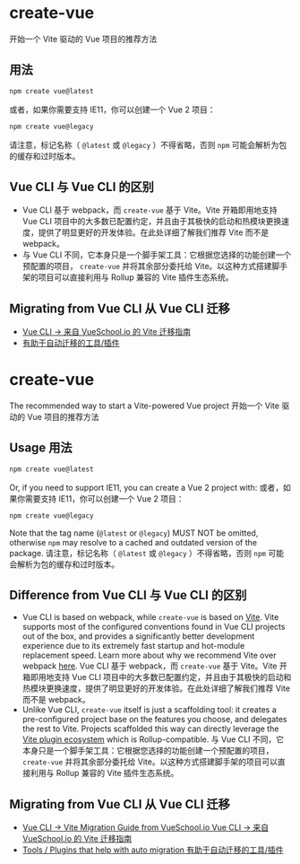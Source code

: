 # create-vue

开始一个 Vite 驱动的 Vue 项目的推荐方法

## 用法

```sh
npm create vue@latest
```

或者，如果你需要支持 IE11，你可以创建一个 Vue 2 项目：

```sh
npm create vue@legacy
```

请注意，标记名称（ `@latest` 或 `@legacy` ）不得省略，否则 `npm` 可能会解析为包的缓存和过时版本。

## Vue CLI 与 Vue CLI 的区别

- Vue CLI 基于 webpack，而 `create-vue` 基于 Vite。Vite 开箱即用地支持 Vue CLI 项目中的大多数已配置约定，并且由于其极快的启动和热模块更换速度，提供了明显更好的开发体验。在此处详细了解我们推荐 Vite 而不是 webpack。
- 与 Vue CLI 不同，它本身只是一个脚手架工具：它根据您选择的功能创建一个预配置的项目， `create-vue` 并将其余部分委托给 Vite。以这种方式搭建脚手架的项目可以直接利用与 Rollup 兼容的 Vite 插件生态系统。

## Migrating from Vue CLI 从 Vue CLI 迁移

- [Vue CLI -> 来自 VueSchool.io 的 Vite 迁移指南](https://vueschool.io/articles/vuejs-tutorials/how-to-migrate-from-vue-cli-to-vite/)
- [有助于自动迁移的工具/插件](https://github.com/vitejs/awesome-vite#vue-cli)

# create-vue

The recommended way to start a Vite-powered Vue project
开始一个 Vite 驱动的 Vue 项目的推荐方法

## Usage 用法

```sh
npm create vue@latest
```

Or, if you need to support IE11, you can create a Vue 2 project with:
或者，如果你需要支持 IE11，你可以创建一个 Vue 2 项目：

```sh
npm create vue@legacy
```

Note that the tag name (`@latest` or `@legacy`) MUST NOT be omitted, otherwise `npm` may resolve to a cached and outdated version of the package.
请注意，标记名称（ `@latest` 或 `@legacy` ）不得省略，否则 `npm` 可能会解析为包的缓存和过时版本。

## Difference from Vue CLI 与 Vue CLI 的区别

- Vue CLI is based on webpack, while `create-vue` is based on [Vite](https://vitejs.dev/). Vite supports most of the configured conventions found in Vue CLI projects out of the box, and provides a significantly better development experience due to its extremely fast startup and hot-module replacement speed. Learn more about why we recommend Vite over webpack [here](https://vitejs.dev/guide/why.html).
  Vue CLI 基于 webpack，而 `create-vue` 基于 Vite。Vite 开箱即用地支持 Vue CLI 项目中的大多数已配置约定，并且由于其极快的启动和热模块更换速度，提供了明显更好的开发体验。在此处详细了解我们推荐 Vite 而不是 webpack。
- Unlike Vue CLI, `create-vue` itself is just a scaffolding tool: it creates a pre-configured project base on the features you choose, and delegates the rest to Vite. Projects scaffolded this way can directly leverage the [Vite plugin ecosystem](https://vitejs.dev/plugins/) which is Rollup-compatible.
  与 Vue CLI 不同，它本身只是一个脚手架工具：它根据您选择的功能创建一个预配置的项目， `create-vue` 并将其余部分委托给 Vite。以这种方式搭建脚手架的项目可以直接利用与 Rollup 兼容的 Vite 插件生态系统。

## Migrating from Vue CLI 从 Vue CLI 迁移

- [Vue CLI -> Vite Migration Guide from VueSchool.io
  Vue CLI -> 来自 VueSchool.io 的 Vite 迁移指南](https://vueschool.io/articles/vuejs-tutorials/how-to-migrate-from-vue-cli-to-vite/)
- [Tools / Plugins that help with auto migration
  有助于自动迁移的工具/插件](https://github.com/vitejs/awesome-vite#vue-cli)